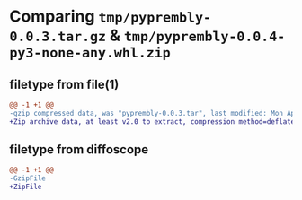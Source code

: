 # Comparing `tmp/pyprembly-0.0.3.tar.gz` & `tmp/pyprembly-0.0.4-py3-none-any.whl.zip`

## filetype from file(1)

```diff
@@ -1 +1 @@
-gzip compressed data, was "pyprembly-0.0.3.tar", last modified: Mon Apr  3 09:21:05 2023, max compression
+Zip archive data, at least v2.0 to extract, compression method=deflate
```

## filetype from diffoscope

```diff
@@ -1 +1 @@
-GzipFile
+ZipFile
```

